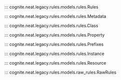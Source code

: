 ::: cognite.neat.legacy.rules.models.rules.Rules

::: cognite.neat.legacy.rules.models.rules.Metadata

::: cognite.neat.legacy.rules.models.rules.Class

::: cognite.neat.legacy.rules.models.rules.Property

::: cognite.neat.legacy.rules.models.rules.Prefixes

::: cognite.neat.legacy.rules.models.rules.Instance

::: cognite.neat.legacy.rules.models.rules.Resource

::: cognite.neat.legacy.rules.models.raw_rules.RawRules
